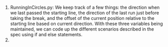 1. RunningInCircles.py:  We keep track of a few things: the direction when we last passed the starting line, the direction of the last run just before taking the break, and the offset of the current position relative to the starting line based on current direction. With these three variables being maintained, we can code up the different scenarios described in the spec using if and else statements.
2. 
